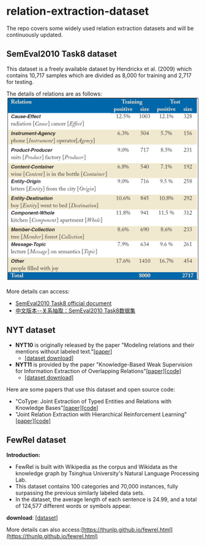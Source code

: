 # relation-extraction-dataset
The repo covers some widely used relation extraction datasets and will be continuously updated.

## SemEval2010 Task8 dataset

This dataset is a freely available dataset by Hendrickx et al. (2009) which contains 10,717 samples which are divided as 8,000 for training and 2,717 for testing.

The details of relations are as follows:
![semeval-1.png](images/semeval-1.png)

More details can access:
* [SemEval2010 Task8 official document](https://docs.google.com/document/d/1QO_CnmvNRnYwNWu1-QCAeR5ToQYkXUqFeAJbdEhsq7w/preview)
* [中文版本--关系抽取：SemEval2010 Task8数据集](https://blog.csdn.net/qq_29883591/article/details/88567561)

## NYT dataset

* **NYT10** is originally released by the paper "Modeling relations and their mentions without labeled text."[[paper]](https://link.springer.com/content/pdf/10.1007/978-3-642-15939-8_10.pdf)
  * [[dataset download]](http://iesl.cs.umass.edu/riedel/ecml/) 
* **NYT11** is provided by the paper "Knowledge-Based Weak Supervision for Information Extraction of Overlapping Relations"[[paper]](https://www.aclweb.org/anthology/P11-1055.pdf)[[code]](http://raphaelhoffmann.com/mr/)
  * [[dataset download]](https://drive.google.com/drive/folders/0B--ZKWD8ahE4UktManVsY1REOUk)

Here are some papers that use this dataset and open source code:

* "CoType: Joint Extraction of Typed Entities and Relations with Knowledge Bases"[[paper]](https://arxiv.org/pdf/1610.08763.pdf)[[code]](https://github.com/INK-USC/USC-DS-RelationExtraction)
* "Joint Relation Extraction with Hierarchical Reinforcement Learning"[[paper]](https://arxiv.org/abs/1811.03925)[[code]](https://github.com/truthless11/HRL-RE)

## FewRel dataset

**Introduction:**
* FewRel is built with Wikipedia as the corpus and Wikidata as the knowledge graph by Tsinghua University's Natural Language Processing Lab.
* This dataset contains 100 categories and 70,000 instances, fully surpassing the previous similarly labeled data sets.
* In the dataset, the average length of each sentence is 24.99, and a total of 124,577 different words or symbols appear.

**download**: [[dataset]](https://thunlp.github.io/fewrel.html)

More details can also access:[https://thunlp.github.io/fewrel.html](https://thunlp.github.io/fewrel.html)
